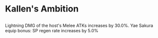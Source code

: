 # Kallen's Ambition

## 

Lightning DMG of the host's Melee ATKs increases by 30.0%.
Yae Sakura equip bonus: SP regen rate increases by 5.0%